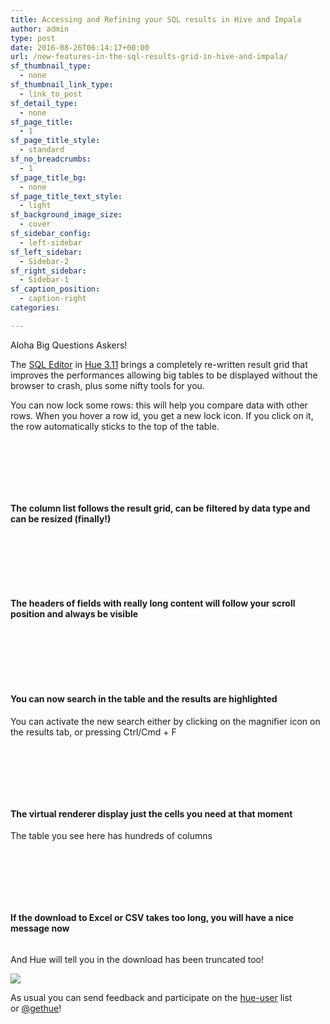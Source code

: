 ```yaml
---
title: Accessing and Refining your SQL results in Hive and Impala
author: admin
type: post
date: 2016-08-26T06:14:17+00:00
url: /new-features-in-the-sql-results-grid-in-hive-and-impala/
sf_thumbnail_type:
  - none
sf_thumbnail_link_type:
  - link_to_post
sf_detail_type:
  - none
sf_page_title:
  - 1
sf_page_title_style:
  - standard
sf_no_breadcrumbs:
  - 1
sf_page_title_bg:
  - none
sf_page_title_text_style:
  - light
sf_background_image_size:
  - cover
sf_sidebar_config:
  - left-sidebar
sf_left_sidebar:
  - Sidebar-2
sf_right_sidebar:
  - Sidebar-1
sf_caption_position:
  - caption-right
categories:

---
```

Aloha Big Questions Askers!

The [SQL Editor][1] in [Hue 3.11][2] brings a completely re-written result grid that improves the performances allowing big tables to be displayed without the browser to crash, plus some nifty tools for you.

You can now lock some rows: this will help you compare data with other rows. When you hover a row id, you get a new lock icon. If you click on it, the row automatically sticks to the top of the table.

<img data-gifffer="https://cdn.gethue.com/uploads/2016/08/lock_rows.gif"  />

<h4 style="margin-top: 100px;">
  The column list follows the result grid, can be filtered by data type and can be resized (finally!)
</h4>

<img data-gifffer="https://cdn.gethue.com/uploads/2016/08/column_list.gif"  />

<h4 style="margin-top: 100px;">
  The headers of fields with really long content will follow your scroll position and always be visible
</h4>

<img class="aligncenter size-large wp-image-4373" data-gifffer="https://cdn.gethue.com/uploads/2016/08/headers.gif"  />

<h4 style="margin-top: 100px;">
  You can now search in the table and the results are highlighted
</h4>

You can activate the new search either by clicking on the magnifier icon on the results tab, or pressing Ctrl/Cmd + F

<img class="aligncenter size-large wp-image-4374" data-gifffer="https://cdn.gethue.com/uploads/2016/08/search.gif"  />

<h4 style="margin-top: 100px;">
  The virtual renderer display just the cells you need at that moment
</h4>

The table you see here has hundreds of columns

<img data-gifffer="https://cdn.gethue.com/uploads/2016/08/virtual_renderer.gif"  />

<h4 style="margin-top: 100px;">
  If the download to Excel or CSV takes too long, you will have a nice message now
</h4>

<img data-gifffer="https://cdn.gethue.com/uploads/2016/08/downloadwait.gif"  />

And Hue will tell you in the download has been truncated too!

[<img class="aligncenter size-medium wp-image-4441" src="https://cdn.gethue.com/uploads/2016/08/Screenshot-2016-08-25-19.37.26-300x129.jpg"  />][3]

As usual you can send feedback and participate on the [hue-user][4] list or [@gethue][5]!

&nbsp;

 [1]: https://gethue.com/sql-editor/
 [2]: https://gethue.com/hue-3-11-with-its-new-s3-browser-and-sql-autocomplete-is-out/
 [3]: https://cdn.gethue.com/uploads/2016/08/Screenshot-2016-08-25-19.37.26.jpg
 [4]: http://groups.google.com/a/cloudera.org/group/hue-user
 [5]: https://twitter.com/gethue

